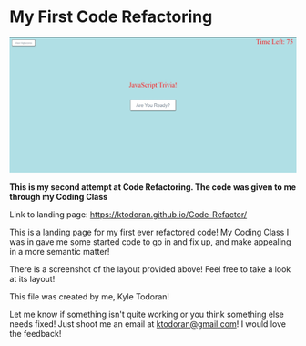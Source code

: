 # My First Code Refactoring
![ScreenShot of Project](ScreenshotofCodeQuiz.jpg)

**This is my second attempt at Code Refactoring. The code was given to me through my Coding Class**

Link to landing page: https://ktodoran.github.io/Code-Refactor/

This is a landing page for my first ever refactored code!
My Coding Class I was in gave me some started code to go in and fix up, and make appealing in a more semantic matter!

There is a screenshot of the layout provided above! Feel free to take a look at its layout!

This file was created by me, Kyle Todoran!

Let me know if something isn't quite working or you think something else needs fixed! Just shoot me an email at ktodoran@gmail.com! I would love the feedback!